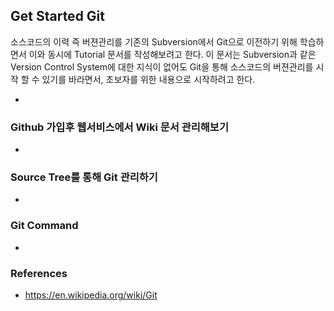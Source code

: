 ## Get Started Git 

소스코드의 이력 즉 버젼관리를 기존의 Subversion에서 Git으로 이전하기 위해 학습하면서 이와 동시에 Tutorial 문서를 작성해보려고 한다. 
이 문서는 Subversion과 같은 Version Control System에 대한 지식이 없어도 Git을 통해 소스코드의 버젼관리를 시작 할 수 있기를 바라면서, 초보자를 위한 내용으로 시작하려고 한다.

-
### Github 가입후 웹서비스에서 Wiki 문서 관리해보기

-
### Source Tree를 통해 Git 관리하기

-
### Git Command

-
### References
> 
- https://en.wikipedia.org/wiki/Git
